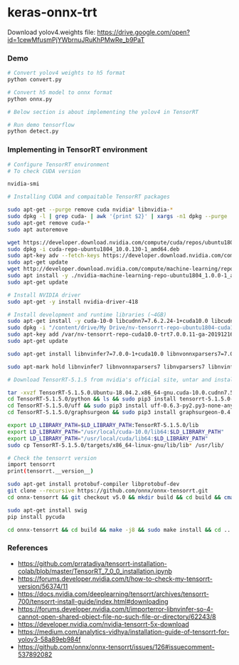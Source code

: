 # keras-onnx-trt

Download yolov4.weights file: https://drive.google.com/open?id=1cewMfusmPjYWbrnuJRuKhPMwRe_b9PaT

### Demo

```bash
# Convert yolov4 weights to h5 format
python convert.py 

# Convert h5 model to onnx format
python onnx.py

# Below section is about implementing the yolov4 in TensorRT

# Run demo tensorflow
python detect.py

```

### Implementing in TensorRT environment
```bash
# Configure TensorRT environment
# To check CUDA version

nvidia-smi

# Installing CUDA and compaitable TensorRT packages

sudo apt-get --purge remove cuda nvidia* libnvidia-*
sudo dpkg -l | grep cuda- | awk '{print $2}' | xargs -n1 dpkg --purge
sudo apt-get remove cuda-*
sudo apt autoremove

wget https://developer.download.nvidia.com/compute/cuda/repos/ubuntu1804/x86_64/cuda-repo-ubuntu1804_10.0.130-1_amd64.deb
sudo dpkg -i cuda-repo-ubuntu1804_10.0.130-1_amd64.deb
sudo apt-key adv --fetch-keys https://developer.download.nvidia.com/compute/cuda/repos/ubuntu1804/x86_64/7fa2af80.pub
sudo apt-get update
wget http://developer.download.nvidia.com/compute/machine-learning/repos/ubuntu1804/x86_64/nvidia-machine-learning-repo-ubuntu1804_1.0.0-1_amd64.deb
sudo apt install -y ./nvidia-machine-learning-repo-ubuntu1804_1.0.0-1_amd64.deb
sudo apt-get update

# Install NVIDIA driver
sudo apt-get -y install nvidia-driver-418

# Install development and runtime libraries (~4GB)
sudo apt-get install -y cuda-10-0 libcudnn7=7.6.2.24-1+cuda10.0 libcudnn7-dev=7.6.2.24-1+cuda10.0 --allow-change-held-packages
sudo dpkg -i "/content/drive/My Drive/nv-tensorrt-repo-ubuntu1804-cuda10.0-trt7.0.0.11-ga-20191216_1-1_amd64.deb"
sudo apt-key add /var/nv-tensorrt-repo-cuda10.0-trt7.0.0.11-ga-20191216/7fa2af80.pub
sudo apt-get update

sudo apt-get install libnvinfer7=7.0.0-1+cuda10.0 libnvonnxparsers7=7.0.0-1+cuda10.0 libnvparsers7=7.0.0-1+cuda10.0 libnvinfer-plugin7=7.0.0-1+cuda10.0 libnvinfer-dev=7.0.0-1+cuda10.0 libnvonnxparsers-dev=7.0.0-1+cuda10.0 libnvparsers-dev=7.0.0-1+cuda10.0 libnvinfer-plugin-dev=7.0.0-1+cuda10.0 python-libnvinfer=7.0.0-1+cuda10.0 python3-libnvinfer=7.0.0-1+cuda10.0

sudo apt-mark hold libnvinfer7 libnvonnxparsers7 libnvparsers7 libnvinfer-plugin7 libnvinfer-dev libnvonnxparsers-dev libnvparsers-dev libnvinfer-plugin-dev python-libnvinfer python3-libnvinfer

# Download TensorRT-5.1.5 from nvidia's official site, untar and install

tar -xvzf TensorRT-5.1.5.0.Ubuntu-18.04.2.x86_64-gnu.cuda-10.0.cudnn7.5.tar.gz
cd TensorRT-5.1.5.0/python && ls && sudo pip3 install tensorrt-5.1.5.0-cp37-none-linux_x86_64.whl
cd TensorRT-5.1.5.0/uff && sudo pip3 install uff-0.6.3-py2.py3-none-any.whl
cd TensorRT-5.1.5.0/graphsurgeon && sudo pip3 install graphsurgeon-0.4.1-py2.py3-none-any.whl

export LD_LIBRARY_PATH=$LD_LIBRARY_PATH:TensorRT-5.1.5.0/lib
export LD_LIBRARY_PATH="/usr/local/cuda-10.0/lib64:$LD_LIBRARY_PATH"
export LD_LIBRARY_PATH="/usr/local/cuda/lib64:$LD_LIBRARY_PATH"
sudo cp TensorRT-5.1.5.0/targets/x86_64-linux-gnu/lib/lib* /usr/lib/

# Check the tensorrt version
import tensorrt
print(tensorrt.__version__)

sudo apt-get install protobuf-compiler libprotobuf-dev
git clone --recursive https://github.com/onnx/onnx-tensorrt.git
cd onnx-tensorrt && git checkout v5.0 && mkdir build && cd build && cmake .. -DCUDA_INCLUDE_DIRS=/usr/local/cuda/include -DTENSORRT_ROOT=/content/TensorRT-5.1.5.0 -DGPU_ARCHS="61"

sudo apt-get install swig
pip install pycuda

cd onnx-tensorrt && cd build && make -j8 && sudo make install && cd .. && sudo python setup.py install

```

### References
* https://github.com/prratadiya/tensorrt-installation-colab/blob/master/TensorRT_7_0_0_installation.ipynb
* https://forums.developer.nvidia.com/t/how-to-check-my-tensorrt-version/56374/11
* https://docs.nvidia.com/deeplearning/tensorrt/archives/tensorrt-700/tensorrt-install-guide/index.html#downloading
* https://forums.developer.nvidia.com/t/importerror-libnvinfer-so-4-cannot-open-shared-object-file-no-such-file-or-directory/62243/8
* https://developer.nvidia.com/nvidia-tensorrt-5x-download
* https://medium.com/analytics-vidhya/installation-guide-of-tensorrt-for-yolov3-58a89eb984f
* https://github.com/onnx/onnx-tensorrt/issues/126#issuecomment-537892082
